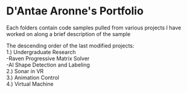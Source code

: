 # D'Antae Aronne's Portfolio
Each folders contain code samples pulled from various projects I have worked on along a brief description of the sample     
     
The descending order of the last modified projects:    
1.) Undergraduate Research    
      -Raven Progressive Matrix Solver    
      -AI Shape Detection and Labeling     
2.) Sonar in VR    
3.) Animation Control     
4.) Virtual Machine     
